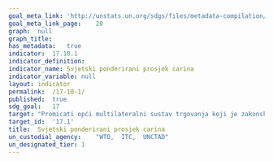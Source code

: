 ```yaml
---	
goal_meta_link:	'http://unstats.un.org/sdgs/files/metadata-compilation/Metadata-Goal-17.pdf'
goal_meta_link_page:	20
graph:	null
graph_title:	
has_metadata:	true
indicator:	17.10.1
indicator_definition:	
indicator_name:	Svjetski ponderirani prosjek carina
indicator_variable:	null
layout:	indicator
permalink:	/17-10-1/
published:	true
sdg_goal:	17
target:	"Promicati opći multilateralni sustav trgovanja koji je zakonski uređen, otvoren, nediskriminirajući i pravičan, pod okriljem Svjetske trgovinske organizacije, između ostalog putem pregovora u skladu s Razvojnom agendom iz Dohe"
target_id:	'17.1'
title:	Svjetski ponderirani prosjek carina
un_custodial_agency:	"WTO,  ITC,  UNCTAD"
un_designated_tier:	1
---	
```

